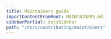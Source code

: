 ```yaml
---
title: Maintainers guide
importContentFromRoot: MAINTAINERS.md
sidebarPartial: docsSidebar
path: "/docs/contributing/maintainers"
---
```

